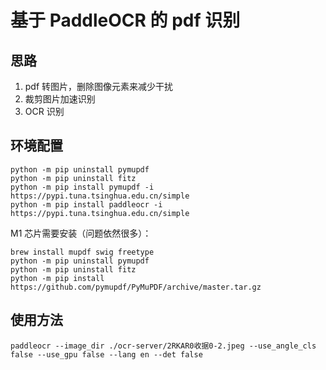 # 基于 PaddleOCR 的 pdf 识别

## 思路

1. pdf 转图片，删除图像元素来减少干扰
2. 裁剪图片加速识别
3. OCR 识别

## 环境配置

```shell
python -m pip uninstall pymupdf
python -m pip uninstall fitz
python -m pip install pymupdf -i https://pypi.tuna.tsinghua.edu.cn/simple
python -m pip install paddleocr -i https://pypi.tuna.tsinghua.edu.cn/simple
```

M1 芯片需要安装（问题依然很多）：

```shell
brew install mupdf swig freetype
python -m pip uninstall pymupdf
python -m pip uninstall fitz
python -m pip install https://github.com/pymupdf/PyMuPDF/archive/master.tar.gz
```

## 使用方法

```shell
paddleocr --image_dir ./ocr-server/2RKAR0收据0-2.jpeg --use_angle_cls false --use_gpu false --lang en --det false
```
